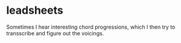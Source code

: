 # leadsheets

Sometimes I hear interesting chord progressions, which I then try to
transscribe and figure out the voicings. 
